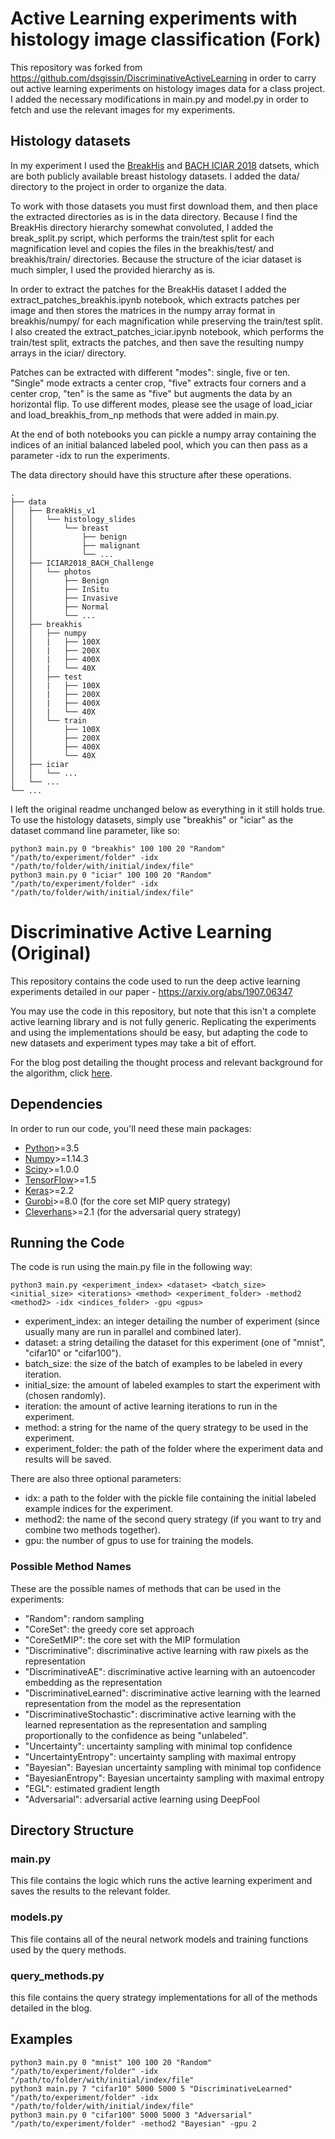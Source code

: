 # Active Learning experiments with histology image classification (Fork)

This repository was forked from https://github.com/dsgissin/DiscriminativeActiveLearning in order to carry out active 
learning experiments on histology images data for a class project. I added the necessary modifications in main.py and model.py in order 
to fetch and use the relevant images for my experiments.

## Histology datasets

In my experiment I used the [BreakHis](https://web.inf.ufpr.br/vri/databases/breast-cancer-histopathological-database-breakhis/)
 and [BACH ICIAR 2018](https://iciar2018-challenge.grand-challenge.org/) datsets, which are both publicly available 
 breast histology datasets. I added the data/ directory to the project in order to organize the data.

To work with those datasets you must first download them, and then place the extracted directories as is in the data directory. 
Because I find the BreakHis directory hierarchy somewhat convoluted, I added the break_split.py script, which performs the train/test split 
for each magnification level and copies the files in the breakhis/test/ and breakhis/train/ directories. 
Because the structure of the iciar dataset is much simpler, I used the provided hierarchy as is.

In order to extract the patches for the BreakHis dataset I added the extract_patches_breakhis.ipynb notebook, which extracts patches
per image and then stores the matrices in the numpy array format in breakhis/numpy/ for each magnification while preserving the train/test split.
I also created the extract_patches_iciar.ipynb notebook, which performs the train/test split, extracts the patches, and then save the resulting numpy
arrays in the iciar/ directory.

Patches can be extracted with different "modes": single, five or ten. "Single" mode extracts a center crop, "five" extracts 
four corners and a center crop, "ten" is the same as "five" but augments the data by an horizontal flip. To use different modes, 
please see the usage of load_iciar and load_breakhis_from_np methods that were added in main.py. 

At the end of both notebooks you can pickle a numpy array containing the indices of an initial balanced labeled pool, which you can then 
pass as a parameter -idx to run the experiments. 

The data directory should have this structure after these operations.

```
.
├── data
│   ├── BreakHis_v1
│   │   └── histology_slides
│   │       └── breast
│   │           ├── benign
│   │           ├── malignant
│   │           └── ...
│   ├── ICIAR2018_BACH_Challenge
│   │   └── photos
│   │       ├── Benign
│   │       ├── InSitu
│   │       ├── Invasive
│   │       ├── Normal
│   │       └── ...
│   ├── breakhis
│   │   ├── numpy
│   │   |   ├── 100X
│   │   |   ├── 200X
│   │   |   ├── 400X
│   │   |   └── 40X
│   │   ├── test
│   │   |   ├── 100X
│   │   |   ├── 200X
│   │   |   ├── 400X
│   │   |   └── 40X
│   │   └── train
│   │       ├── 100X
│   │       ├── 200X
│   │       ├── 400X
│   │       └── 40X
│   ├── iciar
│   │   └── ...
│   └── ...
└── ...
```

I left the original readme unchanged below as everything in it still holds true. To use the histology datasets, simply use 
"breakhis" or "iciar" as the dataset command line parameter, like so:

```
python3 main.py 0 "breakhis" 100 100 20 "Random" "/path/to/experiment/folder" -idx "/path/to/folder/with/initial/index/file"
python3 main.py 0 "iciar" 100 100 20 "Random" "/path/to/experiment/folder" -idx "/path/to/folder/with/initial/index/file"
```

# Discriminative Active Learning (Original)

This repository contains the code used to run the deep active learning experiments detailed in our paper - https://arxiv.org/abs/1907.06347

You may use the code in this repository, but note that this isn't a complete active learning library and is not fully generic. Replicating the experiments and using the implementations should be easy, but adapting the code to new datasets and experiment types may take a bit of effort.

For the blog post detailing the thought process and relevant background for the algorithm, click [here](https://dsgissin.github.io/DiscriminativeActiveLearning/).

## Dependencies

In order to run our code, you'll need these main packages:

- [Python](https://www.python.org/)>=3.5
- [Numpy](http://www.numpy.org/)>=1.14.3
- [Scipy](https://www.scipy.org/)>=1.0.0
- [TensorFlow](https://www.tensorflow.org/)>=1.5
- [Keras](https://keras.io/)>=2.2
- [Gurobi](http://www.gurobi.com/documentation/)>=8.0 (for the core set MIP query strategy)
- [Cleverhans](https://github.com/tensorflow/cleverhans)>=2.1 (for the adversarial query strategy)

## Running the Code

The code is run using the main.py file in the following way:

    python3 main.py <experiment_index> <dataset> <batch_size> <initial_size> <iterations> <method> <experiment_folder> -method2 <method2> -idx <indices_folder> -gpu <gpus>

- experiment_index: an integer detailing the number of experiment (since usually many are run in parallel and combined later).
- dataset: a string detailing the dataset for this experiment (one of "mnist", "cifar10" or "cifar100").
- batch_size: the size of the batch of examples to be labeled in every iteration.
- initial_size: the amount of labeled examples to start the experiment with (chosen randomly).
- iteration: the amount of active learning iterations to run in the experiment.
- method: a string for the name of the query strategy to be used in the experiment.
- experiment_folder: the path of the folder where the experiment data and results will be saved.

There are also three optional parameters:
- idx: a path to the folder with the pickle file containing the initial labeled example indices for the experiment.
- method2: the name of the second query strategy (if you want to try and combine two methods together).
- gpu: the number of gpus to use for training the models.

### Possible Method Names
These are the possible names of methods that can be used in the experiments:
- "Random": random sampling
- "CoreSet": the greedy core set approach
- "CoreSetMIP": the core set with the MIP formulation
- "Discriminative": discriminative active learning with raw pixels as the representation
- "DiscriminativeAE": discriminative active learning with an autoencoder embedding as the representation
- "DiscriminativeLearned": discriminative active learning with the learned representation from the model as the representation
- "DiscriminativeStochastic": discriminative active learning with the learned representation as the representation and sampling proportionally to the confidence as being "unlabeled".
- "Uncertainty": uncertainty sampling with minimal top confidence
- "UncertaintyEntropy": uncertainty sampling with maximal entropy
- "Bayesian": Bayesian uncertainty sampling with minimal top confidence
- "BayesianEntropy": Bayesian uncertainty sampling with maximal entropy
- "EGL": estimated gradient length
- "Adversarial": adversarial active learning using DeepFool


## Directory Structure

### main.py

This file contains the logic which runs the active learning experiment and saves the results to the relevant folder.

### models.py

This file contains all of the neural network models and training functions used by the query methods.

### query_methods.py

this file contains the query strategy implementations for all of the methods detailed in the blog.

## Examples


    python3 main.py 0 "mnist" 100 100 20 "Random" "/path/to/experiment/folder" -idx "/path/to/folder/with/initial/index/file"
    python3 main.py 7 "cifar10" 5000 5000 5 "DiscriminativeLearned" "/path/to/experiment/folder" -idx "/path/to/folder/with/initial/index/file"
    python3 main.py 0 "cifar100" 5000 5000 3 "Adversarial" "/path/to/experiment/folder" -method2 "Bayesian" -gpu 2

